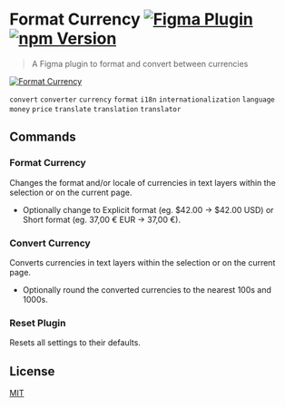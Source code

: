 # Format Currency [![Figma Plugin](https://img.shields.io/badge/figma-Format%20Currency-yellow?cacheSeconds=1800)](https://figma.com/community/plugin/780785006732555859/Format-Currency) [![npm Version](https://img.shields.io/npm/v/figma-format-currency?cacheSeconds=1800)](https://npmjs.com/package/figma-format-currency)

> A Figma plugin to format and convert between currencies

[![Format Currency](https://raw.githubusercontent.com/yuanqing/figma-plugins/main/packages/figma-format-currency/media/cover.png)](https://figma.com/community/plugin/780785006732555859)

`convert` `converter` `currency` `format` `i18n` `internationalization` `language` `money` `price` `translate` `translation` `translator`

## Commands

### Format Currency

Changes the format and/or locale of currencies in text layers within the selection or on the current page.

- Optionally change to Explicit format (eg. $42.00 → $42.00 USD) or Short format (eg. 37,00 € EUR → 37,00 €).

### Convert Currency

Converts currencies in text layers within the selection or on the current page.

- Optionally round the converted currencies to the nearest 100s and 1000s.

### Reset Plugin

Resets all settings to their defaults.

## License

[MIT](/LICENSE.md)
